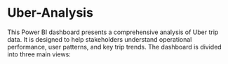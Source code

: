 # Uber-Analysis
This Power BI dashboard presents a comprehensive analysis of Uber trip data. It is designed to help stakeholders understand operational performance, user patterns, and key trip trends. The dashboard is divided into three main views:

